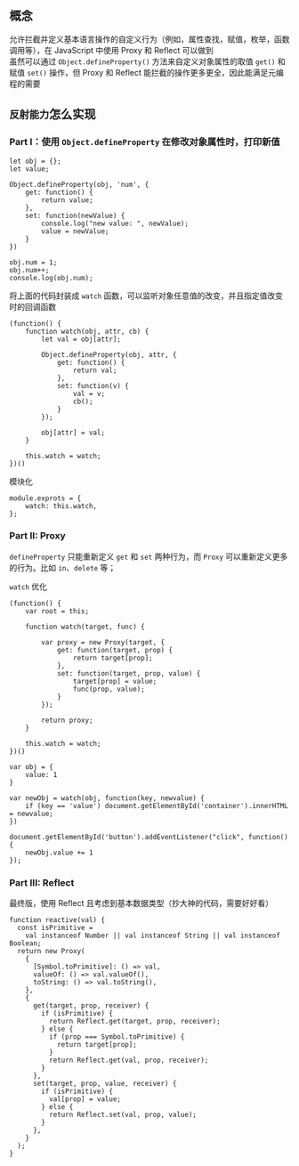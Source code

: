 ## 概念
允许拦截并定义基本语言操作的自定义行为（例如，属性查找，赋值，枚举，函数调用等），在 JavaScript 中使用 Proxy 和 Reflect 可以做到  
虽然可以通过 `Object.defineProperty()` 方法来自定义对象属性的取值 `get()` 和赋值 `set()` 操作，但 Proxy 和 Reflect 能拦截的操作更多更全，因此能满足元编程的需要

## `反射能力`怎么实现

### Part I：使用 `Object.defineProperty` 在修改对象属性时，打印新值
```
let obj = {};
let value;

Object.defineProperty(obj, 'num', {
    get: function() {
        return value;
    },
    set: function(newValue) {
        console.log("new value: ", newValue);
        value = newValue;
    }
})

obj.num = 1;
obj.num++;
console.log(obj.num);
```
将上面的代码封装成 `watch` 函数，可以监听对象任意值的改变，并且指定值改变时的回调函数
```
(function() {
    function watch(obj, attr, cb) {
        let val = obj[attr];

        Object.defineProperty(obj, attr, {
            get: function() {
                return val;
            },
            set: function(v) {
                val = v;
                cb();
            }
        });

        obj[attr] = val;
    }

    this.watch = watch;
})()
```
模块化
```
module.exprots = {
    watch: this.watch,
};
```

### Part II: Proxy
`defineProperty` 只能重新定义 `get` 和 `set` 两种行为，而 `Proxy` 可以重新定义更多的行为。比如 `in`、`delete` 等；

`watch` 优化
```
(function() {
    var root = this;

    function watch(target, func) {

        var proxy = new Proxy(target, {
            get: function(target, prop) {
                return target[prop];
            },
            set: function(target, prop, value) {
                target[prop] = value;
                func(prop, value);
            }
        });

        return proxy;
    }

    this.watch = watch;
})()

var obj = {
    value: 1
}

var newObj = watch(obj, function(key, newvalue) {
    if (key == 'value') document.getElementById('container').innerHTML = newvalue;
})

document.getElementById('button').addEventListener("click", function() {
    newObj.value += 1
});
```

### Part III: Reflect
最终版，使用 Reflect 且考虑到基本数据类型（抄大神的代码，需要好好看）
```
function reactive(val) {
  const isPrimitive =
    val instanceof Number || val instanceof String || val instanceof Boolean;
  return new Proxy(
    {
      [Symbol.toPrimitive]: () => val,
      valueOf: () => val.valueOf(),
      toString: () => val.toString(),
    },
    {
      get(target, prop, receiver) {
        if (isPrimitive) {
          return Reflect.get(target, prop, receiver);
        } else {
          if (prop === Symbol.toPrimitive) {
            return target[prop];
          }
          return Reflect.get(val, prop, receiver);
        }
      },
      set(target, prop, value, receiver) {
        if (isPrimitive) {
          val[prop] = value;
        } else {
          return Reflect.set(val, prop, value);
        }
      },
    }
  );
}
```
